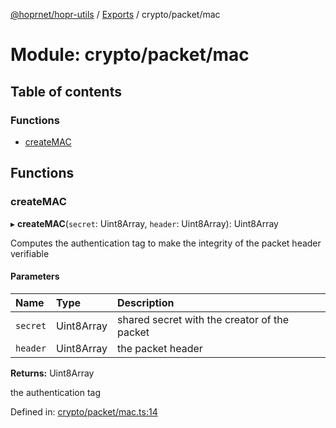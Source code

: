 [@hoprnet/hopr-utils](../README.md) / [Exports](../modules.md) / crypto/packet/mac

# Module: crypto/packet/mac

## Table of contents

### Functions

- [createMAC](crypto_packet_mac.md#createmac)

## Functions

### createMAC

▸ **createMAC**(`secret`: Uint8Array, `header`: Uint8Array): Uint8Array

Computes the authentication tag to make the integrity of
the packet header verifiable

#### Parameters

| Name | Type | Description |
| :------ | :------ | :------ |
| `secret` | Uint8Array | shared secret with the creator of the packet |
| `header` | Uint8Array | the packet header |

**Returns:** Uint8Array

the authentication tag

Defined in: [crypto/packet/mac.ts:14](https://github.com/hoprnet/hoprnet/blob/448a47a/packages/utils/src/crypto/packet/mac.ts#L14)
